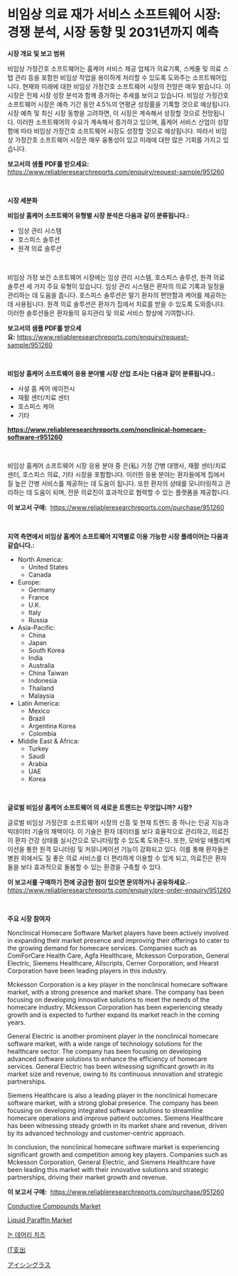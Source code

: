 <p><h1>비임상 의료 재가 서비스 소프트웨어 시장: 경쟁 분석, 시장 동향 및 2031년까지 예측</h1></p><p><strong>시장 개요 및 보고 범위</strong></p>
<p><p>비임상 가정간호 소프트웨어는 홈케어 서비스 제공 업체가 의료기록, 스케줄 및 의료 스탭 관리 등을 포함한 비임상 작업을 용이하게 처리할 수 있도록 도와주는 소프트웨어입니다. 현재와 미래에 대한 비임상 가정간호 소프트웨어 시장의 전망은 매우 밝습니다. 이 시장은 전체 시장 성장 분석과 함께 증가하는 추세를 보이고 있습니다. 비임상 가정간호 소프트웨어 시장은 예측 기간 동안 4.5%의 연평균 성장률을 기록할 것으로 예상됩니다. 시장 예측 및 최신 시장 동향을 고려하면, 이 시장은 계속해서 성장할 것으로 전망됩니다. 이러한 소프트웨어의 수요가 계속해서 증가하고 있으며, 홈케어 서비스 산업이 성장함에 따라 비임상 가정간호 소프트웨어 시장도 성장할 것으로 예상됩니다. 따라서 비임상 가정간호 소프트웨어 시장은 매우 융통성이 있고 미래에 대한 많은 기회를 가지고 있습니다.</p></p>
<p><strong>보고서의 샘플 PDF를 받으세요:</strong> <a href="https://www.reliableresearchreports.com/enquiry/request-sample/951260">https://www.reliableresearchreports.com/enquiry/request-sample/951260</a></p>
<p>&nbsp;</p>
<p><strong>시장 세분화</strong></p>
<p><strong>비임상 홈케어 소프트웨어 유형별 시장 분석은 다음과 같이 분류됩니다.:</strong></p>
<p><ul><li>임상 관리 시스템</li><li>호스피스 솔루션</li><li>원격 의료 솔루션</li></ul></p>
<p>&nbsp;</p>
<p><p>비임상 가정 보건 소프트웨어 시장에는 임상 관리 시스템, 호스피스 솔루션, 원격 의료 솔루션 세 가지 주요 유형이 있습니다. 임상 관리 시스템은 환자의 의료 기록과 일정을 관리하는 데 도움을 줍니다. 호스피스 솔루션은 말기 환자의 편안함과 케어를 제공하는 데 사용됩니다. 원격 의료 솔루션은 환자가 집에서 치료를 받을 수 있도록 도와줍니다. 이러한 솔루션들은 환자들의 유지관리 및 의료 서비스 향상에 기여합니다.</p></p>
<p><strong>보고서의 샘플 PDF를 받으세요:</strong>&nbsp;<a href="https://www.reliableresearchreports.com/enquiry/request-sample/951260">https://www.reliableresearchreports.com/enquiry/request-sample/951260</a></p>
<p>&nbsp;</p>
<p><strong> 비임상 홈케어 소프트웨어 응용 분야별 시장 산업 조사는 다음과 같이 분류됩니다.:</strong></p>
<p><ul><li>사설 홈 케어 에이전시</li><li>재활 센터/치료 센터</li><li>호스피스 케어</li><li>기타</li></ul></p>
<p><strong><a href="https://www.reliableresearchreports.com/nonclinical-homecare-software-r951260">https://www.reliableresearchreports.com/nonclinical-homecare-software-r951260</a></strong></p>
<p>&nbsp;</p>
<p><p>비임상 홈케어 소프트웨어 시장 응용 분야 중 은(私) 가정 간병 대행사, 재활 센터/치료 센터, 호스피스 의료, 기타 시장을 포함합니다. 이러한 응용 분야는 환자들에게 집에서 질 높은 간병 서비스를 제공하는 데 도움이 됩니다. 또한 환자의 상태를 모니터링하고 관리하는 데 도움이 되며, 전문 의료진이 효과적으로 협력할 수 있는 플랫폼을 제공합니다.</p></p>
<p><strong>이 보고서 구매:</strong>&nbsp; <a href="https://www.reliableresearchreports.com/purchase/951260">https://www.reliableresearchreports.com/purchase/951260</a></p>
<p>&nbsp;</p>
<p><strong>지역 측면에서 비임상 홈케어 소프트웨어 지역별로 이용 가능한 시장 플레이어는 다음과 같습니다.:</strong></p>
<p><ul>
    <li>
        North America:
        <ul>
            <li>United States</li>
            <li>Canada</li>
        </ul>
    </li>
    <li>
        Europe:
        <ul>
            <li>Germany</li>
            <li>France</li>
            <li>U.K.</li>
            <li>Italy</li>
            <li>Russia</li>
        </ul>
    </li>
    <li>
        Asia-Pacific:
        <ul>
            <li>China</li>
            <li>Japan</li>
            <li>South Korea</li>
            <li>India</li>
            <li>Australia</li>
            <li>China Taiwan</li>
            <li>Indonesia</li>
            <li>Thailand</li>
            <li>Malaysia</li>
        </ul>
    </li>
    <li>
        Latin America:
        <ul>
            <li>Mexico</li>
            <li>Brazil</li>
            <li>Argentina Korea</li>
            <li>Colombia</li>
        </ul>
    </li>
    <li>
        Middle East & Africa:
        <ul>
            <li>Turkey</li>
            <li>Saudi</li>
            <li>Arabia</li>
            <li>UAE</li>
            <li>Korea</li>
        </ul>
    </li>
    </ul></p>
<p>&nbsp;</p>
<p><strong>글로벌 비임상 홈케어 소프트웨어 의 새로운 트렌드는 무엇입니까? 시장?</strong></p>
<p><p>글로벌 비임상 가정간호 소프트웨어 시장의 신흥 및 현재 트렌드 중 하나는 인공 지능과 빅데이터 기술의 채택이다. 이 기술은 환자 데이터를 보다 효율적으로 관리하고, 의료진이 환자 건강 상태를 실시간으로 모니터링할 수 있도록 도와준다. 또한, 모바일 애플리케이션을 통한 원격 모니터링 및 커뮤니케이션 기능이 강화되고 있다. 이를 통해 환자들은 병원 외에서도 질 좋은 의료 서비스를 더 편리하게 이용할 수 있게 되고, 의료진은 환자들을 보다 효과적으로 돌봄할 수 있는 환경을 구축할 수 있다.</p></p>
<p><strong>이 보고서를 구매하기 전에 궁금한 점이 있으면 문의하거나 공유하세요.</strong>- <a href="https://www.reliableresearchreports.com/enquiry/pre-order-enquiry/951260">https://www.reliableresearchreports.com/enquiry/pre-order-enquiry/951260</a></p>
<p>&nbsp;</p>
<p><strong>주요 시장 참여자</strong></p>
<p><p>Nonclinical Homecare Software Market players have been actively involved in expanding their market presence and improving their offerings to cater to the growing demand for homecare services. Companies such as ComForCare Health Care, Agfa Healthcare, Mckesson Corporation, General Electric, Siemens Healthcare, Allscripts, Cerner Corporation, and Hearst Corporation have been leading players in this industry.</p><p>Mckesson Corporation is a key player in the nonclinical homecare software market, with a strong presence and market share. The company has been focusing on developing innovative solutions to meet the needs of the homecare industry. Mckesson Corporation has been experiencing steady growth and is expected to further expand its market reach in the coming years.</p><p>General Electric is another prominent player in the nonclinical homecare software market, with a wide range of technology solutions for the healthcare sector. The company has been focusing on developing advanced software solutions to enhance the efficiency of homecare services. General Electric has been witnessing significant growth in its market size and revenue, owing to its continuous innovation and strategic partnerships.</p><p>Siemens Healthcare is also a leading player in the nonclinical homecare software market, with a strong global presence. The company has been focusing on developing integrated software solutions to streamline homecare operations and improve patient outcomes. Siemens Healthcare has been witnessing steady growth in its market share and revenue, driven by its advanced technology and customer-centric approach.</p><p>In conclusion, the nonclinical homecare software market is experiencing significant growth and competition among key players. Companies such as Mckesson Corporation, General Electric, and Siemens Healthcare have been leading this market with their innovative solutions and strategic partnerships, driving their market growth and revenue.</p></p>
<p><strong>이 보고서 구매:</strong>&nbsp;&nbsp;<a href="https://www.reliableresearchreports.com/purchase/951260">https://www.reliableresearchreports.com/purchase/951260</a></p>
<p><p><a href="https://www.linkedin.com/pulse/analyzing-conductive-compounds-market-global-industry-perspective-0mwqf?trackingId=GhriuQk4xdCyu60BRXEkYw%3D%3D">Conductive Compounds Market</a></p><p><a href="https://www.linkedin.com/pulse/liquid-paraffin-market-analysis-examines-its-scope-growth-opportunities-qvivf?trackingId=ApvjyWljUM1jJn2uCfsk1Q%3D%3D">Liquid Paraffin Market</a></p><p><a href="https://github.com/JackieFauhey9089475/Market-Research-Report-List-1/blob/main/904046151338.md">논 데어리 치즈</a></p><p><a href="https://medium.com/@hugofirst21/it%E6%94%AF%E5%87%BA%E5%B8%82%E5%A0%B4%E5%88%86%E6%9E%90-%E3%81%9D%E3%81%AEcagr-%E5%B8%82%E5%A0%B4%E3%82%BB%E3%82%B0%E3%83%A1%E3%83%B3%E3%83%86%E3%83%BC%E3%82%B7%E3%83%A7%E3%83%B3-%E3%81%8A%E3%82%88%E3%81%B3%E3%82%B0%E3%83%AD%E3%83%BC%E3%83%90%E3%83%AB%E7%94%A3%E6%A5%AD%E6%A6%82%E8%A6%81-41b357cd78c8">IT支出</a></p><p><a href="https://medium.com/@kelscdowell78456/isinglass%E5%B8%82%E5%A0%B4%E3%81%AF-%E5%B8%82%E5%A0%B4%E3%82%B7%E3%82%A7%E3%82%A2-%E5%B8%82%E5%A0%B4%E3%83%88%E3%83%AC%E3%83%B3%E3%83%89-%E5%B8%82%E5%A0%B4%E6%88%90%E9%95%B7%E3%81%AB%E9%96%A2%E3%81%99%E3%82%8B%E6%83%85%E5%A0%B1%E3%82%92%E6%8F%90%E4%BE%9B%E3%81%97%E3%81%BE%E3%81%99-4230fb81a164">アイシングラス</a></p></p>